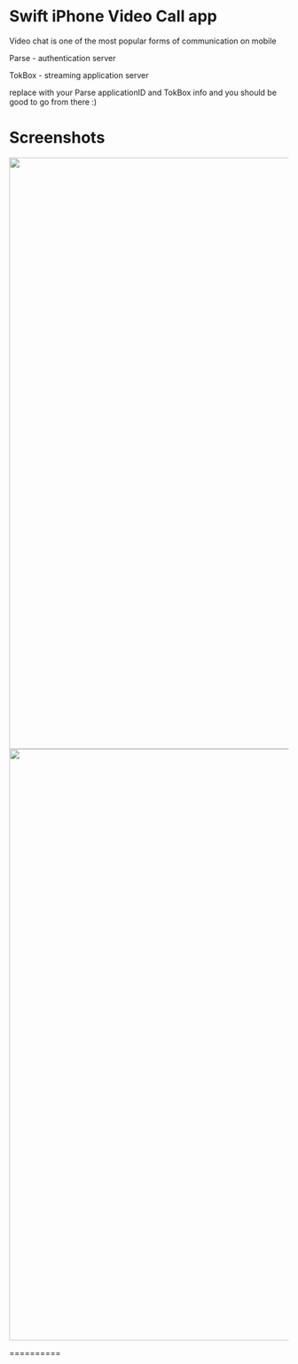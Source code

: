 # Swift iPhone Video Call app

Video chat is one of the most popular forms of communication on mobile

Parse - authentication server

TokBox - streaming application server

replace with your Parse applicationID and TokBox info and you should be good to go from there :)


Screenshots
==========

<p align="center">
    <img src ="https://raw.githubusercontent.com/mparrish91/parse-tokbox-videocallingapp/master/Screenshots/screenshot1.PNG" height="1067" width="600" />
      <img src ="https://raw.githubusercontent.com/mparrish91/parse-tokbox-videocallingapp/master/Screenshots/screenshot.PNG" height="1067" width="600" />
</p>



==========
